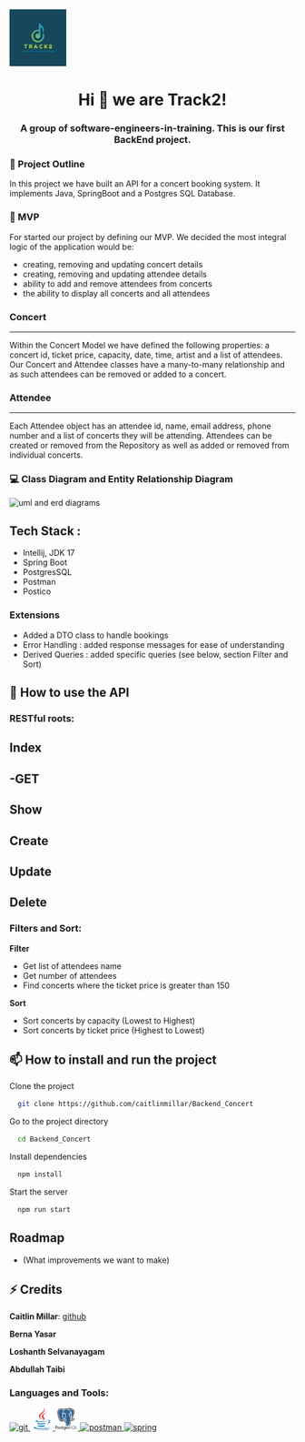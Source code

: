 
<div>
<img src="./TRack 2.png" alt="logo" align="centre" width="100" height="100"/>
</div>
<h1 align="center">Hi 👋 we are Track2!</h1>
<h3 align="center">A group of software-engineers-in-training. This is our first BackEnd project.</h3>




### 🚀 Project Outline

<p> In this project we have built an API for a concert booking system. It implements Java, SpringBoot and a Postgres SQL Database.

</p>


###  🌱 MVP

<p>
For started our project by defining our MVP. We decided the most integral logic of the application would be:

- creating, removing and updating concert details
- creating, removing and updating attendee details
- ability to add and remove attendees from concerts
- the ability to display all concerts and all attendees

### Concert

---
Within the Concert Model we have defined the following properties: a concert id, ticket price, capacity, date, time, artist and a list of attendees.
Our Concert and Attendee classes have a many-to-many relationship and as such attendees can be removed or added to a concert.

### Attendee

---
Each Attendee object has an attendee id, name, email address, phone number and a list of concerts they will be attending.
Attendees can be created or removed from the Repository as well as added or removed from individual concerts.
</p>


### 💻 Class Diagram and Entity Relationship Diagram
<div>
<img src="./UML:ERD.png" alt ="uml and erd diagrams"/>
</div>

## Tech Stack :
- Intellij, JDK 17
- Spring Boot
- PostgresSQL
- Postman
- Postico

### Extensions
- Added a DTO class to handle bookings
- Error Handling : added response messages for ease of understanding 
- Derived Queries : added specific queries (see below, section Filter and Sort)


## 💬 How to use the API
### RESTful roots:
**Index**
-
-GET
-
**Show**
-
**Create**
-
**Update**
-
**Delete**
-
### Filters and Sort:
**Filter**
- Get list of attendees name
- Get number of attendees
- Find concerts where the ticket price is greater than 150

**Sort**
- Sort concerts by capacity (Lowest to Highest)
- Sort concerts by ticket price (Highest to Lowest)



## 📫 How to install and run the project

Clone the project

```bash
  git clone https://github.com/caitlinmillar/Backend_Concert
```

Go to the project directory

```bash
  cd Backend_Concert
```

Install dependencies

```bash
  npm install
```

Start the server

```bash
  npm run start
```
## Roadmap

- (What improvements we want to make)




## ⚡ Credits
**Caitlin Millar**: [github](https://github.com/caitlinmillar)

**Berna Yasar** 

**Loshanth Selvanayagam**


**Abdullah Taibi**

[//]: # (<h3 align="left">Connect with me:</h3>)

[//]: # (<p align="left">)

[//]: # (</p>)

<h3 align="left">Languages and Tools:</h3>
<p align="left"> <a href="https://git-scm.com/" target="_blank" rel="noreferrer"> <img src="https://www.vectorlogo.zone/logos/git-scm/git-scm-icon.svg" alt="git" width="40" height="40"/> </a> <a href="https://www.java.com" target="_blank" rel="noreferrer"> <img src="https://raw.githubusercontent.com/devicons/devicon/master/icons/java/java-original.svg" alt="java" width="40" height="40"/> </a> <a href="https://www.postgresql.org" target="_blank" rel="noreferrer"> <img src="https://raw.githubusercontent.com/devicons/devicon/master/icons/postgresql/postgresql-original-wordmark.svg" alt="postgresql" width="40" height="40"/> </a> <a href="https://postman.com" target="_blank" rel="noreferrer"> <img src="https://www.vectorlogo.zone/logos/getpostman/getpostman-icon.svg" alt="postman" width="40" height="40"/> </a> <a href="https://spring.io/" target="_blank" rel="noreferrer"> <img src="https://www.vectorlogo.zone/logos/springio/springio-icon.svg" alt="spring" width="40" height="40"/> </a> </p>
